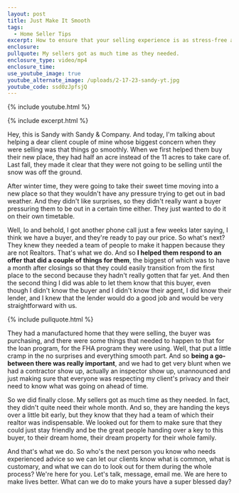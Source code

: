 ```yaml
---
layout: post
title: Just Make It Smooth
tags:
  - Home Seller Tips
excerpt: How to ensure that your selling experience is as stress-free as possible.
enclosure:
pullquote: My sellers got as much time as they needed.
enclosure_type: video/mp4
enclosure_time:
use_youtube_image: true
youtube_alternate_image: /uploads/2-17-23-sandy-yt.jpg
youtube_code: ssd0zJpfsjQ
---
```

{% include youtube.html %}

{% include excerpt.html %}

Hey, this is Sandy with Sandy & Company. And today, I'm talking about helping a dear client couple of mine whose biggest concern when they were selling was that things go smoothly. When we first helped them buy their new place, they had half an acre instead of the 11 acres to take care of. Last fall, they made it clear that they were not going to be selling until the snow was off the ground.

After winter time, they were going to take their sweet time moving into a new place so that they wouldn't have any pressure trying to get out in bad weather. And they didn't like surprises, so they didn't really want a buyer pressuring them to be out in a certain time either. They just wanted to do it on their own timetable.

Well, lo and behold, I got another phone call just a few weeks later saying, I think we have a buyer, and they're ready to pay our price. So what's next? They knew they needed a team of people to make it happen because they are not Realtors. That's what we do. And so **I helped them respond to an offer that did a couple of things for them**, the biggest of which was to have a month after closings so that they could easily transition from the first place to the second because they hadn't really gotten that far yet. And then the second thing I did was able to let them know that this buyer, even though I didn't know the buyer and I didn't know their agent, I did know their lender, and I knew that the lender would do a good job and would be very straightforward with us.

{% include pullquote.html %}

They had a manufactured home that they were selling, the buyer was purchasing, and there were some things that needed to happen to that for the loan program, for the FHA program they were using. Well, that put a little cramp in the no surprises and everything smooth part. And so **being a go-between there was really important**, and we had to get very blunt when we had a contractor show up, actually an inspector show up, unannounced and just making sure that everyone was respecting my client's privacy and their need to know what was going on ahead of time.

So we did finally close. My sellers got as much time as they needed. In fact, they didn't quite need their whole month. And so, they are handing the keys over a little bit early, but they know that they had a team of which their realtor was indispensable. We looked out for them to make sure that they could just stay friendly and be the great people handing over a key to this buyer, to their dream home, their dream property for their whole family.

And that's what we do. So who's the next person you know who needs experienced advice so we can let our clients know what is common, what is customary, and what we can do to look out for them during the whole process? We're here for you. Let's talk, message, email me. We are here to make lives better. What can we do to make yours have a super blessed day?